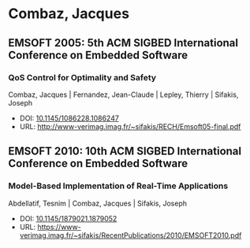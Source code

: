 # Combaz, Jacques

## EMSOFT 2005: 5th ACM SIGBED International Conference on Embedded Software

### QoS Control for Optimality and Safety
Combaz, Jacques | Fernandez, Jean-Claude | Lepley, Thierry | Sifakis, Joseph
* DOI: [10.1145/1086228.1086247](https://doi.org/10.1145/1086228.1086247)
* URL: <http://www-verimag.imag.fr/~sifakis/RECH/Emsoft05-final.pdf>

## EMSOFT 2010: 10th ACM SIGBED International Conference on Embedded Software

### Model-Based Implementation of Real-Time Applications
Abdellatif, Tesnim | Combaz, Jacques | Sifakis, Joseph
* DOI: [10.1145/1879021.1879052](https://doi.org/10.1145/1879021.1879052)
* URL: <https://www-verimag.imag.fr/~sifakis/RecentPublications/2010/EMSOFT2010.pdf>

